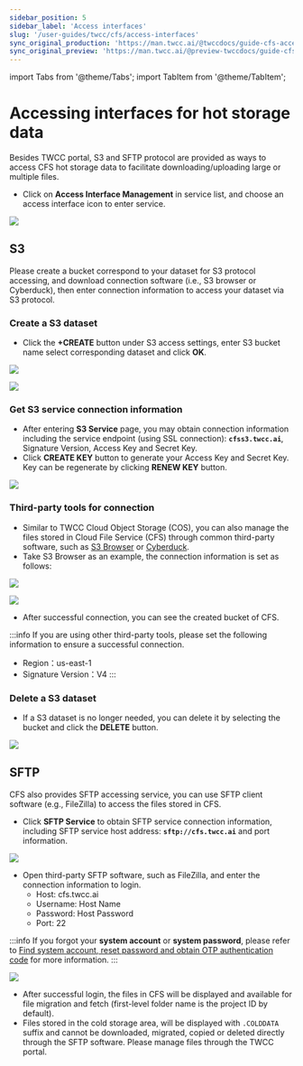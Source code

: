 ```yaml
---
sidebar_position: 5
sidebar_label: 'Access interfaces'
slug: '/user-guides/twcc/cfs/access-interfaces'
sync_original_production: 'https://man.twcc.ai/@twccdocs/guide-cfs-access-interface-mngmnt-zh' 
sync_original_preview: 'https://man.twcc.ai/@preview-twccdocs/guide-cfs-access-interface-mngmnt-zh'
---
```


import Tabs from '@theme/Tabs';
import TabItem from '@theme/TabItem';

# Accessing interfaces for hot storage data 

Besides TWCC portal, S3 and SFTP protocol are provided as ways to access CFS hot storage data to facilitate downloading/uploading large or multiple files.

* Click on **Access Interface Management** in service list, and choose an access interface icon to enter service.

![](https://cos.twcc.ai/SYS-MANUAL/uploads/upload_51cf8d9733a226ab4b3b5b8dfe45d771.png)

## S3

Please create a bucket correspond to your dataset for S3 protocol accessing, and download connection software (i.e., S3 browser or Cyberduck), then enter connection information to access your dataset via S3 protocol.


### Create a S3 dataset

* Click the **+CREATE** button under S3 access settings, enter S3 bucket name select corresponding dataset and click **OK**.


![](https://cos.twcc.ai/SYS-MANUAL/uploads/upload_a6c88ae4f46653cf74092f2803a3cf7a.png)

![](https://cos.twcc.ai/SYS-MANUAL/uploads/upload_da86adc5853f568446dcd0c73518191d.png)

### Get S3 service connection information

* After entering **S3 Service** page, you may obtain connection information including the service endpoint (using SSL connection): **`cfss3.twcc.ai`**, Signature Version, Access Key and Secret Key.
* Click **CREATE KEY** button to generate your Access Key and Secret Key. Key can be regenerate by clicking **RENEW KEY** button.

![](https://cos.twcc.ai/SYS-MANUAL/uploads/upload_c9a848865dcb0b1d76ea91e9ea45c029.png)

### Third-party tools for connection

* Similar to TWCC Cloud Object Storage (COS), you can also manage the files stored in Cloud File Service (CFS) through common third-party software, such as [S3 Browser](http://s3browser.com/) or [Cyberduck](https://cyberduck.io/).
* Take S3 Browser as an example, the connection information is set as follows:

![](https://i.imgur.com/eZJGnXL.png)

<!-- ![](https://i.imgur.com/1F3CEwE.png) -->

![](https://cos.twcc.ai/SYS-MANUAL/uploads/upload_04937356a53118f5d64fd682b91d85b5.png)



* After successful connection, you can see the created bucket of CFS.

:::info
If you are using other third-party tools, please set the following information to ensure a successful connection.
- Region：us-east-1
- Signature Version：V4
:::

### Delete a S3 dataset

* If a S3 dataset is no longer needed, you can delete it by selecting the bucket and click the **DELETE** button.

![](https://cos.twcc.ai/SYS-MANUAL/uploads/upload_3246037a6309e6713d244e1f0cc3341d.png)


## SFTP

CFS also provides SFTP accessing service, you can use SFTP client software (e.g., FileZilla) to access the files stored in CFS.

* Click **SFTP Service** to obtain SFTP service connection information, including SFTP service host address: **`sftp://cfs.twcc.ai`** and port information.

![](https://cos.twcc.ai/SYS-MANUAL/uploads/upload_6f9e1ea3e727bebce70ef64318abd24f.png)

* Open third-party SFTP software, such as FileZilla, and enter the connection information to login.
    - Host: cfs.twcc.ai
  	- Username: Host Name 
	- Password: Host Password
    - Port: 22 

:::info
If you forgot your **system account** or **system password**, please refer to [<ins>Find system account, reset password and obtain OTP authentication code</ins>](/user-guides/tws-member-center/manage-member-accounts/system-account-password-otp.md) for more information.
:::

![](https://cos.twcc.ai/SYS-MANUAL/uploads/upload_a5e51cd889a7f5d12061441474228eaa.png)

* After successful login, the files in CFS will be displayed and available for file migration and fetch (first-level folder name is the project ID by default).
* Files stored in the cold storage area, will be displayed with `.COLDDATA` suffix and cannot be downloaded, migrated, copied or deleted directly through the SFTP software. Please manage files through the TWCC portal.